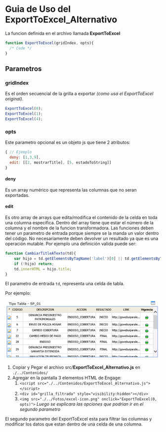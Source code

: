 # Guia de Uso del ExportToExcel_Alternativo

La funcion definida en el archivo llamada <b>ExportToExcel</b>
```javascript
function ExportToExcel(gridIndex, opts){
  /* Code */
}
```
## Parametros
### gridIndex 
Es el orden secuencial de la grilla a exportar *(como usa el ExportToExcel original)*.
```javascript
ExportToExcel(0);
ExportToExcel(1);
ExportToExcel(4);
```

### opts
Este parametro opcional es un objeto js que tiene 2 atributos:
```javascript
{ // Ejemplo
  deny: [1,3,9],
  edit: [[2, mostrarTitle], [5, estadoToString]]
}
```
#### deny
Es un array numérico que representa las columnas que no seran exportadas.
#### edit
Es otro array de arrays que edita/modifica el contenido de la celda en toda una columna específica.
Dentro del array tiene que estar el número de la columna y el nombre de la funcion transformadora.
Las funciones deben tener un parametro de entrada porque siempre se la manda un valor dentro del código. No necesariamente deben devolver un resultado ya que es una operación mutable. Por ejemplo una definición valida puede ser:
```javascript
function CambiarTitleATexto(td){
    var hijo = td.getElementsByTagName('label')[0] || td.getElementsByTagName('div')[0];
    if (!hijo) return;
    td.innerHTML = hijo.title;
}
```
El parametro de entrada `td`, representa una celda de tabla.




Por ejemplo:

<img src="media/Grilla tipo tabla SP_01.png"/>

1. Copiar y Pegar el archivo src/<b>ExportToExcel_Alternativo.js</b> en `./../Contenidos/`
2. Agregar en la pantalla 3 elementos HTML de Engage:
    1. `<script src="./../Contenidos/ExportToExcel_Alternativo.js"></script>`
    2. `<div id="grilla_filtrada" style="visibility:hidden"></div>`
    3. `<img src="./../Fotos/excel-icon.png" onclick="ExportToExcel(0, opts)">` *Luego se explicara las opciones que podrian ir en el segundo parametro*


El segundo parametro del ExportToExcel esta para filtrar las columnas y modificar los datos que estan dentro de una celda de una columna.
